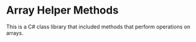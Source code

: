 # Array Helper Methods
This is a C# class library that included methods that perform operations on arrays.
